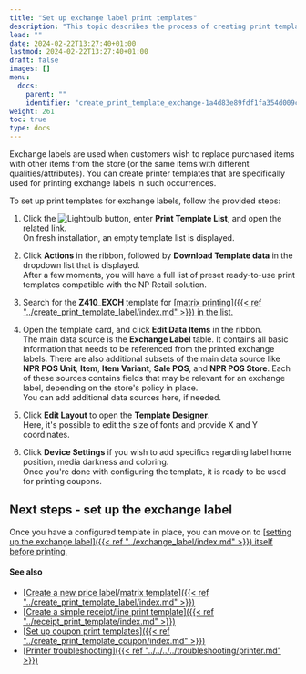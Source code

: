 ```yaml
---
title: "Set up exchange label print templates"
description: "This topic describes the process of creating print templates for exchange labels in NP Retail."
lead: ""
date: 2024-02-22T13:27:40+01:00
lastmod: 2024-02-22T13:27:40+01:00
draft: false
images: []
menu:
  docs:
    parent: ""
    identifier: "create_print_template_exchange-1a4d83e89fdf1fa354d009c3930f64d4"
weight: 261
toc: true
type: docs
---
```


Exchange labels are used when customers wish to replace purchased items with other items from the store (or the same items with different qualities/attributes). You can create printer templates that are specifically used for printing exchange labels in such occurrences. 

To set up print templates for exchange labels, follow the provided steps: 

1. Click the ![Lightbulb](Lightbulb_icon.PNG) button, enter **Print Template List**, and open the related link.    
   On fresh installation, an empty template list is displayed.
2. Click **Actions** in the ribbon, followed by **Download Template data** in the dropdown list that is displayed.    
   After a few moments, you will have a full list of preset ready-to-use print templates compatible with the NP Retail solution.
3. Search for the **Z410_EXCH** template for [<ins>matrix printing<ins>]({{< ref "../create_print_template_label/index.md" >}}) in the list.    
4. Open the template card, and click **Edit Data Items** in the ribbon.      
   The main data source is the **Exchange Label** table. It contains all basic information that needs to be referenced from the printed exchange labels. There are also additional subsets of the main data source like **NPR POS Unit**, **Item**, **Item Variant**, **Sale POS**, and **NPR POS Store**. Each of these sources contains fields that may be relevant for an exchange label, depending on the store's policy in place.       
   You can add additional data sources here, if needed. 
    
5. Click **Edit Layout** to open the **Template Designer**.     
   Here, it's possible to edit the size of fonts and provide X and Y coordinates.
6. Click **Device Settings** if you wish to add specifics regarding label home position, media darkness and coloring.      
   Once you're done with configuring the template, it is ready to be used for printing coupons. 

## Next steps - set up the exchange label

Once you have a configured template in place, you can move on to [<ins>setting up the exchange label<ins>]({{< ref "../exchange_label/index.md" >}}) itself before printing.

#### See also

- [<ins>Create a new price label/matrix template<ins>]({{< ref "../create_print_template_label/index.md" >}})
- [<ins>Create a simple receipt/line print template<ins>]({{< ref "../receipt_print_template/index.md" >}})
- [<ins>Set up coupon print templates<ins>]({{< ref "../create_print_template_coupon/index.md" >}})
- [<ins>Printer troubleshooting<ins>]({{< ref "../../../../troubleshooting/printer.md" >}})